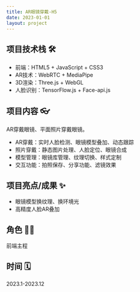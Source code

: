 ```yaml
---
title: AR眼镜穿戴-H5
date: 2023-01-01
layout: project
---
```


## 项目技术栈 🛠️

- 前端：HTML5 + JavaScript + CSS3
- AR技术：WebRTC + MediaPipe
- 3D渲染：Three.js + WebGL
- 人脸识别：TensorFlow.js + Face-api.js

## 项目内容 👓

AR穿戴眼镜、平面照片穿戴眼镜。

- AR穿戴：实时人脸检测、眼镜模型叠加、动态跟踪
- 照片穿戴：静态图片处理、人脸定位、眼镜合成
- 模型管理：眼镜库管理、纹理切换、样式定制
- 交互功能：拍照保存、分享功能、滤镜效果

## 项目亮点/成果 ✨

- 眼镜模型换纹理、换环境光
- 高精度人脸AR叠加

## 角色 👨‍💻

前端主程

## 时间 🗓️

2023.1-2023.12
